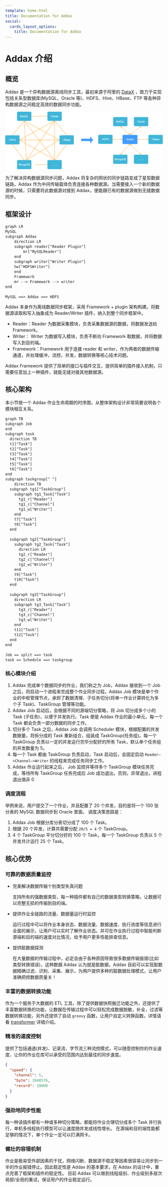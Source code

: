 ```yaml
---
template: home.html
title: Documentation for Addax
social:
  cards_layout_options:
    title: Documentation for Addax
---
```


# Addax 介绍

## 概览

Addax 是一个异构数据源离线同步工具，最初来源于阿里的 [DataX](https://github.com/alibaba/datax) ，致力于实现包括关系型数据库(MySQL、Oracle 等)、HDFS、Hive、HBase、FTP 等各种异构数据源之间稳定高效的数据同步功能。

![addax why new](../images/addax_why_new.png)

为了解决异构数据源同步问题，Addax 将复杂的网状的同步链路变成了星型数据链路，Addax 作为中间传输载体负责连接各种数据源。当需要接入一个新的数据源的时候，只需要将此数据源对接到 Addax，便能跟已有的数据源做到无缝数据同步。

## 框架设计

```mermaid
graph LR
MySQL
subgraph Addax
	direction LR
	subgraph reader["Reader Plugin"]
		mr["MySQLReader"]
	end
	subgraph writer["Writer Plugin"]
	hw["HDFSWriter"]
	end
	Framework
	mr --> Framework --> writer
end

MySQL ==> Addax ==> HDFS

```

Addax 本身作为离线数据同步框架，采用 Framework + plugin 架构构建。将数据源读取和写入抽象成为 Reader/Writer 插件，纳入到整个同步框架中。

- Reader：Reader 为数据采集模块，负责采集数据源的数据，将数据发送给 Framework。
- Writer： Writer 为数据写入模块，负责不断向 Framework 取数据，并将数据写入到目的端。
- Framework：Framework 用于连接 reader 和 writer，作为两者的数据传输通道，并处理缓冲，流控，并发，数据转换等核心技术问题。

Addax Framework 提供了简单的接口与插件交互，提供简单的插件接入机制，只需要任意加上一种插件，就能无缝对接其他数据源。

## 核心架构

本小节按一个 Addax 作业生命周期的时序图，从整体架构设计非常简要说明各个模块相互关系。

```mermaid
graph TB
subgraph Job
end
subgraph task
  direction TB
  t1["Task"]
  t2["Task"]
  t3["Task"]
  t4["Task"]
  t5["Task"]
  t6["Task"]
end
subgraph taskgroup[" "]
	direction TB
  subgraph tg1["TaskGroup"]
    subgraph tg1_Task["Task"]
      tg1_r["Reader"]
      tg1_c["Channel"]
      tg1_w["Writer"]
    end
    t7["Task"]
    t8["Task"]
  end

  subgraph tg2["TaskGroup"]
    subgraph tg2_Task["Task"]
      direction LR
      tg2_r["Reader"]
      tg2_c["Channel"]
      tg2_w["Writer"]
    end
    t9["Task"]
    t10["Task"]
  end

  subgraph tg3["TaskGroup"]
    direction LR
    subgraph tg3_Task["Task"]
      tg3_r["Reader"]
      tg3_c["Channel"]
      tg3_w["Writer"]
    end
    t11["Task"]
    t12["Task"]
  end
end

Job == split ==> task
task == Schedule ==> taskgroup
```

### 核心模块介绍

1. Addax 完成单个数据同步的作业，我们称之为 Job，Addax 接收到一个 Job 之后，将启动一个进程来完成整个作业同步过程。Addax Job 模块是单个作业的中枢管理节点，承担了数据清理、子任务切分(将单一作业计算转化为多个子 Task)、TaskGroup 管理等功能。
2. Addax Job 启动后，会根据不同的源端切分策略，将 Job 切分成多个小的 Task (子任务)，以便于并发执行。Task 便是 Addax 作业的最小单元，每一个 Task 都会负责一部分数据的同步工作。
3. 切分多个 Task 之后，Addax Job 会调用 Scheduler 模块，根据配置的并发数据量，将拆分成的 Task 重新组合，组装成 TaskGroup(任务组)。每一个 TaskGroup 负责以一定的并发运行完毕分配好的所有 Task，默认单个任务组的并发数量为 5。
4. 每一个 Task 都由 TaskGroup 负责启动，Task 启动后，会固定启动 `Reader—>Channel—>Writer` 的线程来完成任务同步工作。
5. Addax 作业运行起来之后， Job 监控并等待多个 TaskGroup 模块任务完成，等待所有 TaskGroup 任务完成后 Job 成功退出。否则，异常退出，进程退出值非 0

### 调度流程

举例来说，用户提交了一个作业，并且配置了 20 个并发，目的是将一个 100 张分表的 MySQL 数据同步到 Oracle 里面。 调度决策思路是：

1. Addax Job 根据分库分表切分成了 100 个 Task。
2. 根据 20 个并发，计算共需要分配 `20/5 = 4` 个 TaskGroup。
3. 4 个 TaskGroup 平分切分好的 100 个 Task，每一个 TaskGroup 负责以 5 个并发共计运行 25 个 Task。

## 核心优势

### 可靠的数据质量监控

- 完美解决数据传输个别类型失真问题

  支持所有的强数据类型，每一种插件都有自己的数据类型转换策略，让数据可以完整无损的传输到目的端。

- 提供作业全链路的流量、数据量运行时监控

  运行过程中可以将作业本身状态、数据流量、数据速度、执行进度等信息进行全面的展示，让用户可以实时了解作业状态。并可在作业执行过程中智能判断源端和目的端的速度对比情况，给予用户更多性能排查信息。

- 提供脏数据探测

  在大量数据的传输过程中，必定会由于各种原因导致很多数据传输报错(比如类型转换错误)，这种数据 Addax 认为就是脏数据。Addax 目前可以实现脏数据精确过滤、识别、采集、展示，为用户提供多种的脏数据处理模式，让用户准确把控数据质量关！

### 丰富的数据转换功能

作为一个服务于大数据的 ETL 工具，除了提供数据快照搬迁功能之外，还提供了丰富数据转换的功能，让数据在传输过程中可以轻松完成数据脱敏，补全，过滤等数据转换功能，另外还提供了自动 `groovy` 函数，让用户自定义转换函数。详情请看 [transformer](transformer) 详细介绍。

### 精准的速度控制

提供了包括通道(并发)、记录流、字节流三种流控模式，可以随意控制你的作业速度，让你的作业在库可以承受的范围内达到最佳的同步速度。

```json
{
  "speed": {
    "channel": 5,
    "byte": 1048576,
    "record": 10000
  }
}
```

### 强劲地同步性能

每一种读插件都有一种或多种切分策略，都能将作业合理切分成多个 Task 并行执行，单机多线程执行模型可以让速度随并发成线性增长。
在源端和目的端性能都足够的情况下，单个作业一定可以打满网卡。

### 健壮的容错机制

作业是极易受外部因素的干扰，网络闪断、数据源不稳定等因素很容易让同步到一半的作业报错停止。因此稳定性是 Addax 的基本要求，在 Addax 的设计中，重点完善了框架和插件的稳定性。
目前 Addax 可以做到线程级别、作业级别多层次局部/全局的重试，保证用户的作业稳定运行。
